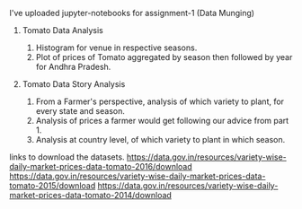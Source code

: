 I've uploaded jupyter-notebooks for assignment-1 (Data Munging)

1. Tomato Data Analysis
	1. Histogram for venue in respective seasons.
	2. Plot of prices of Tomato aggregated by season then followed by year for Andhra Pradesh.

2. Tomato Data Story Analysis
	1. From a Farmer's perspective, analysis of which variety to plant, for every state and season. 
	2. Analysis of prices a farmer would get following our advice from part 1.
  	3. Analysis at country level, of which variety to plant in which season.
  
  
  links to download the datasets.
  https://data.gov.in/resources/variety-wise-daily-market-prices-data-tomato-2016/download
  https://data.gov.in/resources/variety-wise-daily-market-prices-data-tomato-2015/download
  https://data.gov.in/resources/variety-wise-daily-market-prices-data-tomato-2014/download
